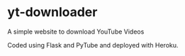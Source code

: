 # yt-downloader
A simple website to download YouTube Videos

Coded using Flask and PyTube and deployed with Heroku.
